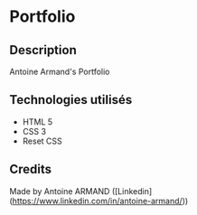 # Portfolio

## Description

Antoine Armand's Portfolio

## Technologies utilisés

- HTML 5
- CSS 3
- Reset CSS

## Credits

Made by Antoine ARMAND ([Linkedin] (https://www.linkedin.com/in/antoine-armand/))
